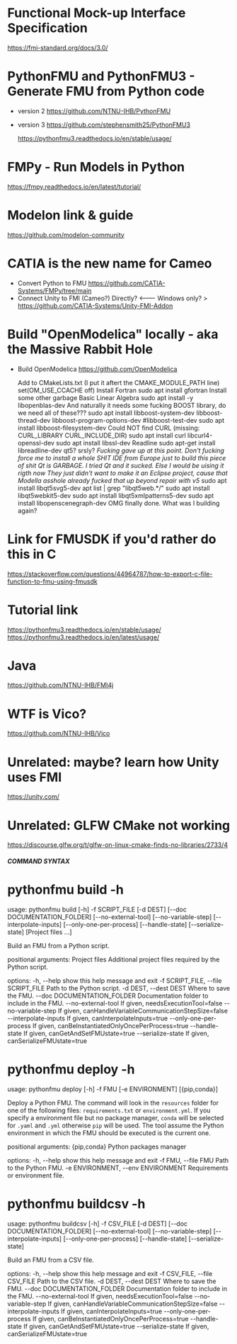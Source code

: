 

# Functional Mock-up Interface Specification
  https://fmi-standard.org/docs/3.0/

# PythonFMU and PythonFMU3 - Generate FMU from Python code
  * version 2
    https://github.com/NTNU-IHB/PythonFMU
  * version 3
    https://github.com/stephensmith25/PythonFMU3

    https://pythonfmu3.readthedocs.io/en/stable/usage/

# FMPy - Run Models in Python
  https://fmpy.readthedocs.io/en/latest/tutorial/

# Modelon link & guide
  https://github.com/modelon-community

# CATIA is the new name for Cameo 
  * Convert Python to FMU
    https://github.com/CATIA-Systems/FMPy/tree/main
  * Connect Unity to FMI (Cameo?)  Directly?              <--- Windows only?  >
    https://github.com/CATIA-Systems/Unity-FMI-Addon

# Build "OpenModelica" locally - aka the Massive Rabbit Hole
  * Build OpenModelica
    https://github.com/OpenModelica

    Add to CMakeLists.txt (I put it aftert the CMAKE_MODULE_PATH line)
      set(OM_USE_CCACHE off)
    Install Fortran
      sudo apt install gfortran
    Install some other garbage Basic Linear Algebra
      sudo apt install -y libopenblas-dev
    And naturally it needs some fucking BOOST library, do we need all of these???
      sudo apt install libboost-system-dev libboost-thread-dev libboost-program-options-dev #libboost-test-dev
      sudo apt install libboost-filesystem-dev
    Could NOT find CURL (missing: CURL_LIBRARY CURL_INCLUDE_DIR)
      sudo apt install curl libcurl4-openssl-dev
      sudo apt install libssl-dev
    Readline
      sudo apt-get install libreadline-dev
    qt5?  srsly?
    *Fucking gave up at this point.  Don't fucking force me to install a whole SHIT IDE from Europe just to build this piece of shit*
    *Qt is GARBAGE.  I tried Qt and it sucked. Else I would be uising it rigth now*
    *They just didn't want to make it an Eclipse project, cause that Modella asshole already fucked that up beyond repair with v5*
      sudo apt install libqt5svg5-dev
      apt list | grep "libqt5web.*/"
      sudo apt install libqt5webkit5-dev
      sudo apt install libqt5xmlpatterns5-dev
      sudo apt install libopenscenegraph-dev
      OMG finally done.  What was I building again?


# Link for FMUSDK if you'd rather do this in C
https://stackoverflow.com/questions/44964787/how-to-export-c-file-function-to-fmu-using-fmusdk

# Tutorial link
https://pythonfmu3.readthedocs.io/en/stable/usage/
https://pythonfmu3.readthedocs.io/en/latest/usage/

# Java
https://github.com/NTNU-IHB/FMI4j

# WTF is Vico?
https://github.com/NTNU-IHB/Vico


# Unrelated:  maybe?  learn how Unity uses FMI
https://unity.com/
# Unrelated: GLFW CMake not working
https://discourse.glfw.org/t/glfw-on-linux-cmake-finds-no-libraries/2733/4


##### COMMAND SYNTAX #####

# pythonfmu build -h 

usage: pythonfmu build [-h] -f SCRIPT_FILE [-d DEST]
                       [--doc DOCUMENTATION_FOLDER] [--no-external-tool]
                       [--no-variable-step] [--interpolate-inputs]
                       [--only-one-per-process] [--handle-state]
                       [--serialize-state]
                       [Project files ...]

Build an FMU from a Python script.

positional arguments:
  Project files         Additional project files required by the Python
                        script.

options:
  -h, --help            show this help message and exit
  -f SCRIPT_FILE, --file SCRIPT_FILE
                        Path to the Python script.
  -d DEST, --dest DEST  Where to save the FMU.
  --doc DOCUMENTATION_FOLDER
                        Documentation folder to include in the FMU.
  --no-external-tool    If given, needsExecutionTool=false
  --no-variable-step    If given, canHandleVariableCommunicationStepSize=false
  --interpolate-inputs  If given, canInterpolateInputs=true
  --only-one-per-process
                        If given, canBeInstantiatedOnlyOncePerProcess=true
  --handle-state        If given, canGetAndSetFMUstate=true
  --serialize-state     If given, canSerializeFMUstate=true


# pythonfmu deploy -h 

usage: pythonfmu deploy [-h] -f FMU [-e ENVIRONMENT] [{pip,conda}]

Deploy a Python FMU. The command will look in the `resources` folder for one
of the following files: `requirements.txt` or `environment.yml`. If you
specify a environment file but no package manager, `conda` will be selected
for `.yaml` and `.yml` otherwise `pip` will be used. The tool assume the
Python environment in which the FMU should be executed is the current one.

positional arguments:
  {pip,conda}           Python packages manager

options:
  -h, --help            show this help message and exit
  -f FMU, --file FMU    Path to the Python FMU.
  -e ENVIRONMENT, --env ENVIRONMENT
                        Requirements or environment file.


# pythonfmu buildcsv -h 

usage: pythonfmu buildcsv [-h] -f CSV_FILE [-d DEST]
                          [--doc DOCUMENTATION_FOLDER] [--no-external-tool]
                          [--no-variable-step] [--interpolate-inputs]
                          [--only-one-per-process] [--handle-state]
                          [--serialize-state]

Build an FMU from a CSV file.

options:
  -h, --help            show this help message and exit
  -f CSV_FILE, --file CSV_FILE
                        Path to the CSV file.
  -d DEST, --dest DEST  Where to save the FMU.
  --doc DOCUMENTATION_FOLDER
                        Documentation folder to include in the FMU.
  --no-external-tool    If given, needsExecutionTool=false
  --no-variable-step    If given, canHandleVariableCommunicationStepSize=false
  --interpolate-inputs  If given, canInterpolateInputs=true
  --only-one-per-process
                        If given, canBeInstantiatedOnlyOncePerProcess=true
  --handle-state        If given, canGetAndSetFMUstate=true
  --serialize-state     If given, canSerializeFMUstate=true
